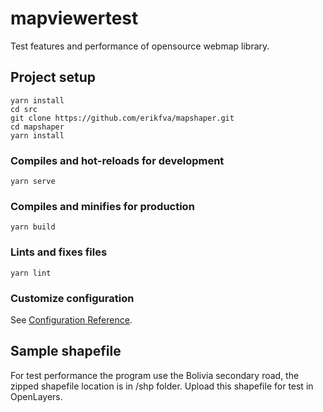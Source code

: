 # mapviewertest

Test features and performance of opensource webmap library.

## Project setup

```
yarn install
cd src
git clone https://github.com/erikfva/mapshaper.git
cd mapshaper
yarn install
```

### Compiles and hot-reloads for development

```
yarn serve
```

### Compiles and minifies for production

```
yarn build
```

### Lints and fixes files

```
yarn lint
```

### Customize configuration

See [Configuration Reference](https://cli.vuejs.org/config/).

## Sample shapefile

For test performance the program use the Bolivia secondary road, the zipped shapefile location is in /shp folder. Upload this shapefile for test in OpenLayers.
